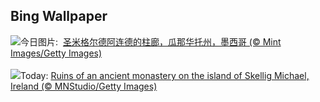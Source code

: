 ## Bing Wallpaper
![](https://www.bing.com/th?id=OHR.SanMiguelAllende_ZH-CN1840507091_UHD.jpg&w=1000)今日图片: &nbsp;[圣米格尔德阿连德的柱廊，瓜那华托州，墨西哥 (© Mint Images/Getty Images)](https://www.bing.com/th?id=OHR.SanMiguelAllende_ZH-CN1840507091_UHD.jpg)
<br><br/>
![](https://www.bing.com/th?id=OHR.JediMonastery_EN-US9398447907_UHD.jpg&w=1000)Today: [Ruins of an ancient monastery on the island of Skellig Michael, Ireland (© MNStudio/Getty Images)](https://www.bing.com/th?id=OHR.JediMonastery_EN-US9398447907_UHD.jpg)
<br><br/>
